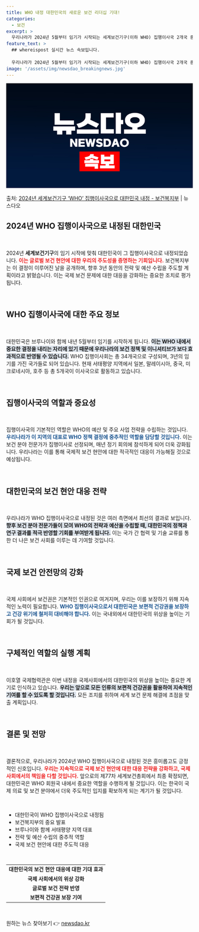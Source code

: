 ```yaml
---
title: WHO 내정 대한민국의 새로운 보건 리더십 기대!
categories:
  - 보건
excerpt: >
  우리나라가 2024년 5월부터 임기가 시작되는 세계보건기구(이하 WHO) 집행이사국 2개국 중 하나로 내정됐…
feature_text: >
  ## whereispost 실시간 뉴스 속보입니다.

  우리나라가 2024년 5월부터 임기가 시작되는 세계보건기구(이하 WHO) 집행이사국 2개국 중 하나로 내정됐…
image: '/assets/img/newsdao_breakingnews.jpg'
---
```


![뉴스다오 속보](/assets/img/newsdao_breakingnews.jpg)

<p>출처: <a href="https://newsdao.kr/2251" rel="dofollow">2024년 세계보건기구 ‘WHO’ 집행이사국으로 대한민국 내정 - 보건복지부</a> | 뉴스다오</p>

<h2 data-ke-size="size26">2024년 WHO 집행이사국으로 내정된 대한민국</h2>

<p data-ke-size="size16">&nbsp;</p>

2024년 <b>세계보건기구</b>의 임기 시작에 맞춰 대한민국이 그 집행이사국으로 내정되었습니다. <b><span style="color: #ee2323;">이는 글로벌 보건 현안에 대한 우리의 주도성을 증명하는 기회입니다.</span></b> 보건복지부는 이 결정이 이루어진 날을 공개하며, 향후 3년 동안의 전략 및 예산 수립을 주도할 계획이라고 밝혔습니다. 이는 국제 보건 문제에 대한 대응을 강화하는 중요한 조치로 평가됩니다.

<p data-ke-size="size16">&nbsp;</p>

<h2 data-ke-size="size26">WHO 집행이사국에 대한 주요 정보</h2>

<p data-ke-size="size16">&nbsp;</p>

대한민국은 브루나이와 함께 내년 5월부터 임기를 시작하게 됩니다. <b><span style="background-color: #21538527;">이는 WHO 내에서 중요한 결정을 내리는 자리에 있기 때문에 우리나라의 보건 정책 및 이니셔티브가 보다 효과적으로 반영될 수 있습니다.</span></b> WHO 집행이사회는 총 34개국으로 구성되며, 3년의 임기를 가진 국가들로 되어 있습니다. 현재 서태평양 지역에서 일본, 말레이시아, 중국, 미크로네시아, 호주 등 총 5개국이 이사국으로 활동하고 있습니다.

<p data-ke-size="size16">&nbsp;</p>

<h2 data-ke-size="size26">집행이사국의 역할과 중요성</h2>

<p data-ke-size="size16">&nbsp;</p>

집행이사국의 기본적인 역할은 WHO의 예산 및 주요 사업 전략을 수립하는 것입니다. <b><span style="color: #1a5490;">우리나라가 이 지역의 대표로 WHO 정책 결정에 중추적인 역할을 담당할 것입니다.</span></b> 이는 보건 분야 전문가가 집행이사로 선정되며, 매년 정기 회의에 참석하게 되어 더욱 강화됩니다. 우리나라는 이를 통해 국제적 보건 현안에 대한 적극적인 대응이 가능해질 것으로 예상됩니다.

<p data-ke-size="size16">&nbsp;</p>

<h2 data-ke-size="size26">대한민국의 보건 현안 대응 전략</h2>

<p data-ke-size="size16">&nbsp;</p>

우리나라가 WHO 집행이사국으로 내정된 것은 여러 측면에서 최선의 결과로 보입니다. <b><span style="background-color: #21538527;">향후 보건 분야 전문가들이 모여 WHO의 전략과 예산을 수립할 때, 대한민국의 정책과 연구 결과를 적극 반영할 기회를 부여받게 됩니다.</span></b> 이는 국가 간 협력 및 기술 교류를 통한 더 나은 보건 사회를 이루는 데 기여할 것입니다.

<p data-ke-size="size16">&nbsp;</p>

<h2 data-ke-size="size26">국제 보건 안전망의 강화</h2>

<p data-ke-size="size16">&nbsp;</p>

국제 사회에서 보건권은 기본적인 인권으로 여겨지며, 우리는 이를 보장하기 위해 지속적인 노력이 필요합니다. <b><span style="color: #1a5490;">WHO 집행이사국으로서 대한민국은 보편적 건강권을 보장하고 건강 위기에 철저히 대비해야 합니다.</span></b> 이는 국내외에서 대한민국의 위상을 높이는 기회가 될 것입니다.

<p data-ke-size="size16">&nbsp;</p>

<h2 data-ke-size="size26">구체적인 역할의 실행 계획</h2>

<p data-ke-size="size16">&nbsp;</p>

이호열 국제협력관은 이번 내정을 국제사회에서의 대한민국의 위상을 높이는 중요한 계기로 인식하고 있습니다. <b><span style="background-color: #21538527;">우리는 앞으로 모든 인류의 보편적 건강권을 활용하여 지속적인 기여를 할 수 있도록 할 것입니다.</span></b> 모든 조치를 취하며 세계 보건 문제 해결에 초점을 맞출 계획입니다.

<p data-ke-size="size16">&nbsp;</p>

<h2 data-ke-size="size26">결론 및 전망</h2>

<p data-ke-size="size16">&nbsp;</p>

결론적으로, 우리나라가 2024년 WHO 집행이사국으로 내정된 것은 흥미롭고도 긍정적인 신호입니다. <b><span style="color: #ee2323;">우리는 지속적으로 국제 보건 현안에 대한 대응 전략을 강화하고, 국제 사회에서의 책임을 다할 것입니다.</span></b> 앞으로의 제77차 세계보건총회에서 최종 확정되면, 대한민국은 WHO 회원국 내에서 중요한 역할을 수행하게 될 것입니다. 이는 한국이 국제 의료 및 보건 분야에서 더욱 주도적인 입지를 확보하게 되는 계기가 될 것입니다.

<p data-ke-size="size16">&nbsp;</p>

<ul>
<li>대한민국이 WHO 집행이사국으로 내정됨</li>
<li>보건복지부의 중요 발표</li>
<li>브루나이와 함께 서태평양 지역 대표</li>
<li>전략 및 예산 수립의 중추적 역할</li>
<li>국제 보건 현안에 대한 주도적 대응</li>
</ul>

<p data-ke-size="size16">&nbsp;</p>

<table style="width: 100%;">
<tr>
<td style="text-align: center; height: 17px;"><b>대한민국의 보건 현안 대응에 대한 기대 효과</b></td>
</tr>
<tr>
<td style="text-align: center; height: 17px;"><b>국제 사회에서의 위상 강화</b></td>
</tr>
<tr>
<td style="text-align: center; height: 17px;"><b>글로벌 보건 전략 반영</b></td>
</tr>
<tr>
<td style="text-align: center; height: 17px;"><b>보편적 건강권 보장 기여</b></td>
</tr>
</table>

<p data-ke-size="size16">&nbsp;</p> 

원하는 뉴스 찾아보기 👉 <a href="https://newsdao.kr" rel="dofollow">newsdao.kr</a>



